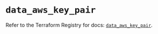 # `data_aws_key_pair`

Refer to the Terraform Registry for docs: [`data_aws_key_pair`](https://registry.terraform.io/providers/hashicorp/aws/6.11.0/docs/data-sources/key_pair).
